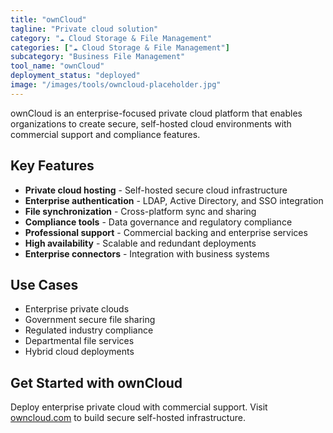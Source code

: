 ```yaml
---
title: "ownCloud"
tagline: "Private cloud solution"
category: "☁️ Cloud Storage & File Management"
categories: ["☁️ Cloud Storage & File Management"]
subcategory: "Business File Management"
tool_name: "ownCloud"
deployment_status: "deployed"
image: "/images/tools/owncloud-placeholder.jpg"
---
```

ownCloud is an enterprise-focused private cloud platform that enables organizations to create secure, self-hosted cloud environments with commercial support and compliance features.

## Key Features

- **Private cloud hosting** - Self-hosted secure cloud infrastructure
- **Enterprise authentication** - LDAP, Active Directory, and SSO integration
- **File synchronization** - Cross-platform sync and sharing
- **Compliance tools** - Data governance and regulatory compliance
- **Professional support** - Commercial backing and enterprise services
- **High availability** - Scalable and redundant deployments
- **Enterprise connectors** - Integration with business systems

## Use Cases

- Enterprise private clouds
- Government secure file sharing
- Regulated industry compliance
- Departmental file services
- Hybrid cloud deployments

## Get Started with ownCloud

Deploy enterprise private cloud with commercial support. Visit [owncloud.com](https://owncloud.com) to build secure self-hosted infrastructure.